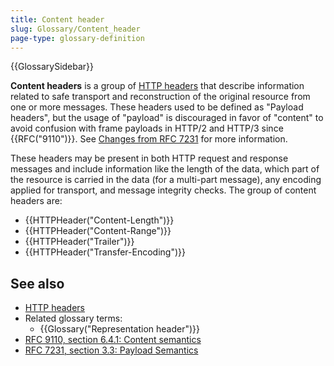 ```yaml
---
title: Content header
slug: Glossary/Content_header
page-type: glossary-definition
---
```


{{GlossarySidebar}}

**Content headers** is a group of [HTTP headers](/en-US/docs/Web/HTTP/Headers) that describe information related to safe transport and reconstruction of the original resource from one or more messages.
These headers used to be defined as "Payload headers", but the usage of "payload" is discouraged in favor of "content" to avoid confusion with frame payloads in HTTP/2 and HTTP/3 since {{RFC("9110")}}.
See [Changes from RFC 7231](https://httpwg.org/specs/rfc9110.html#changes.from.rfc.7231) for more information.

These headers may be present in both HTTP request and response messages and include information like the length of the data, which part of the resource is carried in the data (for a multi-part message), any encoding applied for transport, and message integrity checks.
The group of content headers are:

- {{HTTPHeader("Content-Length")}}
- {{HTTPHeader("Content-Range")}}
- {{HTTPHeader("Trailer")}}
- {{HTTPHeader("Transfer-Encoding")}}

## See also

- [HTTP headers](/en-US/docs/Web/HTTP/Headers)
- Related glossary terms:
  - {{Glossary("Representation header")}}
- [RFC 9110, section 6.4.1: Content semantics](https://httpwg.org/specs/rfc9110.html#rfc.section.6.4.1)
- [RFC 7231, section 3.3: Payload Semantics](https://datatracker.ietf.org/doc/html/rfc7231#section-3.3)
